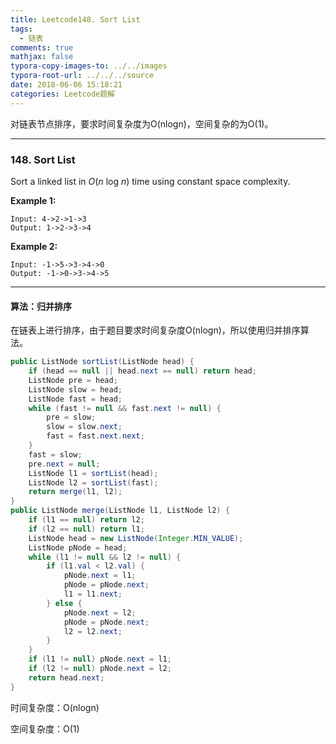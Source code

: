 ```yaml
---
title: Leetcode148. Sort List
tags:
  - 链表
comments: true
mathjax: false
typora-copy-images-to: ../../images
typora-root-url: ../../../source
date: 2018-06-06 15:18:21
categories: Leetcode题解
---
```


对链表节点排序，要求时间复杂度为O(nlogn)，空间复杂的为O(1)。

<!-- more -->

---

### 148. Sort List

Sort a linked list in *O*(*n* log *n*) time using constant space complexity.

**Example 1:**

```
Input: 4->2->1->3
Output: 1->2->3->4
```

**Example 2:**

```
Input: -1->5->3->4->0
Output: -1->0->3->4->5
```

---

#### 算法：归并排序

在链表上进行排序，由于题目要求时间复杂度O(nlogn)，所以使用归并排序算法。

```java
public ListNode sortList(ListNode head) {
    if (head == null || head.next == null) return head;
    ListNode pre = head;
    ListNode slow = head;
    ListNode fast = head;
    while (fast != null && fast.next != null) {
        pre = slow;
        slow = slow.next;
        fast = fast.next.next;
    }
    fast = slow;
    pre.next = null;
    ListNode l1 = sortList(head);
    ListNode l2 = sortList(fast);
    return merge(l1, l2);
}
public ListNode merge(ListNode l1, ListNode l2) {
    if (l1 == null) return l2;
    if (l2 == null) return l1;
    ListNode head = new ListNode(Integer.MIN_VALUE);
    ListNode pNode = head;
    while (l1 != null && l2 != null) {
        if (l1.val < l2.val) {
            pNode.next = l1;
            pNode = pNode.next;
            l1 = l1.next;
        } else {
            pNode.next = l2;
            pNode = pNode.next;
            l2 = l2.next;
        }
    }
    if (l1 != null) pNode.next = l1;
    if (l2 != null) pNode.next = l2;
    return head.next;
}
```

时间复杂度：O(nlogn)

空间复杂度：O(1)
